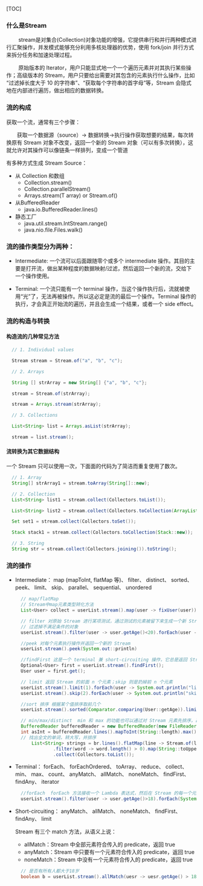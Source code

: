 [TOC]

### 什么是Stream
   &emsp;&emsp; stream是对集合(Collection)对象功能的增强，它提供串行和并行两种模式进行汇聚操作，并发模式能够充分利用多核处理器的优势，使用 fork/join 并行方式来拆分任务和加速处理过程。

   &emsp;&emsp; 原始版本的 Iterator，用户只能显式地一个一个遍历元素并对其执行某些操作；高级版本的 Stream，用户只要给出需要对其包含的元素执行什么操作，比如 “过滤掉长度大于 10 的字符串”、“获取每个字符串的首字母”等，Stream 会隐式地在内部进行遍历，做出相应的数据转换。

### 流的构成
获取一个流，通常有三个步骤：

&emsp;&emsp;获取一个数据源（source）→ 数据转换→执行操作获取想要的结果，每次转换原有 Stream 对象不改变，返回一个新的 Stream 对象（可以有多次转换），这就允许对其操作可以像链条一样排列，变成一个管道

有多种方式生成 Stream Source：

- 从 Collection 和数组
   - Collection.stream()
   - Collection.parallelStream()
   - Arrays.stream(T array) or Stream.of()
- 从BufferedReader
   - java.io.BufferedReader.lines()
- 静态工厂
   - java.util.stream.IntStream.range()
   - java.nio.file.Files.walk()

### 流的操作类型分为两种：
- Intermediate: 一个流可以后面跟随零个或多个 intermediate 操作。其目的主要是打开流，做出某种程度的数据映射/过滤，然后返回一个新的流，交给下一个操作使用。


- Terminal: 一个流只能有一个 terminal 操作，当这个操作执行后，流就被使用“光”了，无法再被操作。所以这必定是流的最后一个操作。Terminal 操作的执行，才会真正开始流的遍历，并且会生成一个结果，或者一个 side effect。

### 流的构造与转换


#### 构造流的几种常见方法
  ```Java
    // 1. Individual values

    Stream stream = Stream.of("a", "b", "c");

    // 2. Arrays

    String [] strArray = new String[] {"a", "b", "c"};

    stream = Stream.of(strArray);

    stream = Arrays.stream(strArray);

    // 3. Collections

    List<String> list = Arrays.asList(strArray);

    stream = list.stream();
  ```

#### 流转换为其它数据结构
一个 Stream 只可以使用一次，下面面的代码为了简洁而重复使用了数次。
  ```Java
    // 1. Array
    String[] strArray1 = stream.toArray(String[]::new);

    // 2. Collection
    List<String> list1 = stream.collect(Collectors.toList());

    List<String> list2 = stream.collect(Collectors.toCollection(ArrayList::new));

    Set set1 = stream.collect(Collectors.toSet());

    Stack stack1 = stream.collect(Collectors.toCollection(Stack::new));

    // 3. String
    String str = stream.collect(Collectors.joining()).toString();
  ```

### 流的操作
- Intermediate：
  map (mapToInt, flatMap 等)、 filter、 distinct、 sorted、 peek、 limit、 skip、 parallel、 sequential、 unordered
  
  ```Java
    // map/flatMap 
    // Stream中map元素类型转化方法
    List<User> collect = userList.stream().map(user -> fixUser(user)).collect(Collectors.toList());

    // filter 对原始 Stream 进行某项测试，通过测试的元素被留下来生成一个新 Stream。
    // 过滤掉不满足条件的对象
    userList.stream().filter(user -> user.getAge()<20).forEach(user -> System.out.println("filter" + user));

    //peek 对每个元素执行操作并返回一个新的 Stream
    userList.stream().peek(System.out::println)

    //findFirst 这是一个 terminal 兼 short-circuiting 操作，它总是返回 Stream 的第一个元素，或者空。
    Optional<User> first = userList.stream().findFirst();
    User user = first.get();

    // limit 返回 Stream 的前面 n 个元素；skip 则是扔掉前 n 个元素
    userList.stream().limit(1).forEach(user -> System.out.println("limit: " + user));
    userList.stream().skip(2).forEach(user -> System.out.println("skip: " + user));

    //sort 排序 根据某个值排序取前几个
    userList.stream().sorted(Comparator.comparing(User::getAge)).limit(2).forEach(user -> System.out.println("sorted: " + user));

    // min/max/distinct  min 和 max 的功能也可以通过对 Stream 元素先排序，再 findFirst 来实现，但前者的<性能会更好，为 O(n)，而 sorted 的成本是 O(n log n)。同时它们作为特殊的 reduce 方法被独立出来也是因为求最大最小值是很常见的操作。
    BufferedReader bufferedReader = new BufferedReader(new FileReader("E:\\文档\\笔记\\node的安装及使用.md"));
    int asInt = bufferedReader.lines().mapToInt(String::length).max().getAsInt();
    // 找出全文的单词，转大写，并排序
        List<String> strings = br.lines().flatMap(line -> Stream.of(line.split(" ")))
                .filter(word -> word.length() > 0).map(String::toUpperCase).distinct().sorted()
                .collect(Collectors.toList());
  ```

- Terminal：
  forEach、 forEachOrdered、 toArray、 reduce、 collect、 min、 max、 count、 anyMatch、 allMatch、 noneMatch、 findFirst、 findAny、 iterator

  ```Java
    //forEach  forEach 方法接收一个 Lambda 表达式，然后在 Stream 的每一个元素上执行该表达式。
    userList.stream().filter(user -> user.getAge()>18).forEach(System.out::println);

  ```

- Short-circuiting：
   anyMatch、 allMatch、 noneMatch、 findFirst、 findAny、 limit

    Stream 有三个 match 方法，从语义上说：
    - allMatch：Stream 中全部元素符合传入的 predicate，返回 true
    - anyMatch：Stream 中只要有一个元素符合传入的 predicate，返回 true
    - noneMatch：Stream 中没有一个元素符合传入的 predicate，返回 true
  ```Java
    // 是否有所有人都大于18岁
    boolean b = userList.stream().allMatch(uesr -> uesr.getAge() > 18);

  ```
